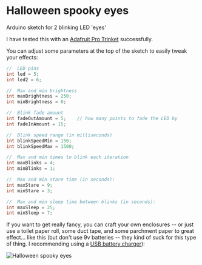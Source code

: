 # Halloween spooky eyes

Arduino sketch for 2 blinking LED 'eyes'

I have tested this with an [Adafruit Pro Trinket](https://www.adafruit.com/products/2010) successfully.  

You can adjust some parameters at the top of the sketch to easily tweak your effects:

```cpp
//  LED pins
int led = 5; 
int led2 = 6; 

//  Max and min brightness
int maxBrightness = 250;
int minBrightness = 0;

//  Blink fade amount
int fadeOutAmount = 5;    // how many points to fade the LED by
int fadeInAmount = 15;

//  Blink speed range (in milliseconds)
int blinkSpeedMin = 150;
int blinkSpeedMax = 1500;

//  Max and min times to blink each iteration
int maxBlinks = 4;
int minBlinks = 1;

//  Max and min stare time (in seconds):
int maxStare = 9;
int minStare = 3;

//  Max and min sleep time between blinks (in seconds):
int maxSleep = 25;
int minSleep = 7;
```
    
If you want to get really fancy, you can craft your own enclosures -- or just use a toilet paper roll, some duct tape, and some parchment paper to great effect... like this (but don't use 9v batteries -- they kind of suck for this type of thing.  I recommending using a [USB battery charger](http://www.amazon.com/Anker-Generation-Astro-mini-Lipstick-Sized/dp/B005X1Y7I2)): 

![Halloween spooky eyes](https://farm4.staticflickr.com/3946/15450734046_631ee7ee97.jpg)

